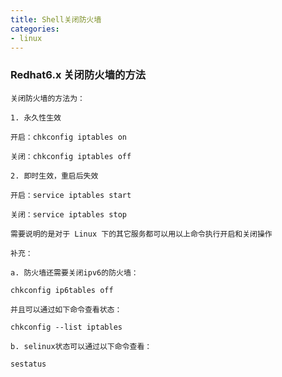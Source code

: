 ```yaml
---
title: Shell关闭防火墙
categories:
- linux
---
```

### Redhat6.x 关闭防火墙的方法

    关闭防火墙的方法为：

    1. 永久性生效

    开启：chkconfig iptables on

    关闭：chkconfig iptables off

    2. 即时生效，重启后失效

    开启：service iptables start

    关闭：service iptables stop

    需要说明的是对于 Linux 下的其它服务都可以用以上命令执行开启和关闭操作

    补充：

    a. 防火墙还需要关闭ipv6的防火墙：

    chkconfig ip6tables off

    并且可以通过如下命令查看状态：

    chkconfig --list iptables

    b. selinux状态可以通过以下命令查看：

    sestatus
